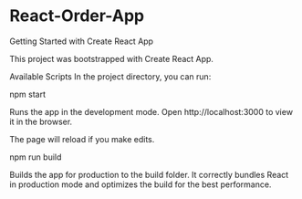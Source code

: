 ﻿# React-Order-App
 
Getting Started with Create React App

This project was bootstrapped with Create React App.

Available Scripts
In the project directory, you can run:

npm start

Runs the app in the development mode.
Open http://localhost:3000 to view it in the browser.

The page will reload if you make edits.

npm run build

Builds the app for production to the build folder.
It correctly bundles React in production mode and optimizes the build for the best performance.
